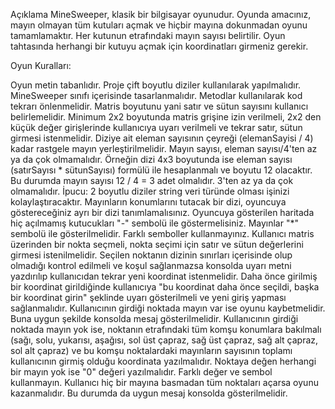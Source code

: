 Açıklama
MineSweeper, klasik bir bilgisayar oyunudur. Oyunda amacınız, mayın olmayan tüm kutuları açmak ve hiçbir mayına dokunmadan oyunu tamamlamaktır. 
Her kutunun etrafındaki mayın sayısı belirtilir. Oyun tahtasında herhangi bir kutuyu açmak için koordinatları girmeniz gerekir.

Oyun Kuralları:

Oyun metin tabanlıdır.
Proje çift boyutlu diziler kullanılarak yapılmalıdır.
MineSweeper sınıfı içerisinde tasarlanmalıdır. Metodlar kullanılarak kod tekrarı önlenmelidir.
Matris boyutunu yani satır ve sütun sayısını kullanıcı belirlemelidir. Minimum 2x2 boyutunda matris grişine izin verilmeli, 2x2 den küçük değer girişlerinde kullanıcıya uyarı verilmeli ve tekrar satır, sütun girmesi istenmelidir.
Diziye ait eleman sayısının çeyreği (elemanSayisi / 4) kadar rastgele mayın yerleştirilmelidir. Mayın sayısı, eleman sayısı/4'ten az ya da çok olmamalıdır. Örneğin dizi 4x3 boyutunda ise eleman sayısı (satırSayısı * sütunSayısı) formülü ile hesaplanmalı ve boyutu 12 olacaktır. Bu durumda mayın sayısı 12 / 4 = 3 adet olmalıdır. 3'ten az ya da çok olmamalıdır.
İpucu: 2 boyutlu diziler string veri türünde olması işinizi kolaylaştıracaktır. Mayınların konumlarını tutacak bir dizi, oyuncuya göstereceğiniz ayrı bir dizi tanımlamalısınız.
Oyuncuya gösterilen haritada hiç açılmamış kutucukları "-" sembolü ile göstermelisiniz.
Mayınlar "*" sembolü ile gösterilmelidir. Farklı semboller kullanmayınız.
Kullanıcı matris üzerinden bir nokta seçmeli, nokta seçimi için satır ve sütun değerlerini girmesi istenilmelidir.
Seçilen noktanın dizinin sınırları içerisinde olup olmadığı kontrol edilmeli ve koşul sağlanmazsa konsolda uyarı metni yazdırılıp kullanıcıdan tekrar yeni koordinat istenmelidir.
Daha önce girilmiş bir koordinat girildiğinde kullanıcıya "bu koordinat daha önce seçildi, başka bir koordinat girin" şeklinde uyarı gösterilmeli ve yeni giriş yapması sağlanmalıdır.
Kullanıcının girdiği noktada mayın var ise oyunu kaybetmelidir. Buna uygun şekilde konsolda mesaj gösterilmelidir.
Kullanıcının girdiği noktada mayın yok ise, noktanın etrafındaki tüm komşu konumlara bakılmalı (sağı, solu, yukarısı, aşağısı, sol üst çapraz, sağ üst çapraz, sağ alt çapraz, sol alt çapraz) ve bu komşu noktalardaki mayınların sayısının toplamı kullanıcının girmiş olduğu koordinata yazılmalıdır. Noktaya değen herhangi bir mayın yok ise "0" değeri yazılmalıdır. Farklı değer ve sembol kullanmayın.
Kullanıcı hiç bir mayına basmadan tüm noktaları açarsa oyunu kazanmalıdır. Bu durumda da uygun mesaj konsolda gösterilmelidir.

